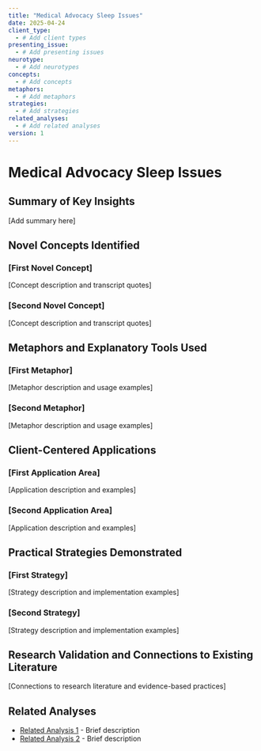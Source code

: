 ```yaml
---
title: "Medical Advocacy Sleep Issues"
date: 2025-04-24
client_type: 
  - # Add client types
presenting_issue:
  - # Add presenting issues
neurotype:
  - # Add neurotypes
concepts:
  - # Add concepts
metaphors:
  - # Add metaphors
strategies:
  - # Add strategies
related_analyses:
  - # Add related analyses
version: 1
---
```


# Medical Advocacy Sleep Issues

## Summary of Key Insights

[Add summary here]

## Novel Concepts Identified

### [First Novel Concept]

[Concept description and transcript quotes]

### [Second Novel Concept]

[Concept description and transcript quotes]

## Metaphors and Explanatory Tools Used

### [First Metaphor]

[Metaphor description and usage examples]

### [Second Metaphor]

[Metaphor description and usage examples]

## Client-Centered Applications

### [First Application Area]

[Application description and examples]

### [Second Application Area]

[Application description and examples]

## Practical Strategies Demonstrated

### [First Strategy]

[Strategy description and implementation examples]

### [Second Strategy]

[Strategy description and implementation examples]

## Research Validation and Connections to Existing Literature

[Connections to research literature and evidence-based practices]

## Related Analyses

- [Related Analysis 1](path/to/analysis1.md) - Brief description
- [Related Analysis 2](path/to/analysis2.md) - Brief description
